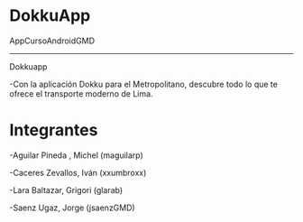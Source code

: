 # DokkuApp
AppCursoAndroidGMD
__________________________________________________________________________________________________________________
Dokkuapp 

-Con la aplicación Dokku para el Metropolitano, descubre todo lo que te ofrece el transporte moderno de Lima. 

# Integrantes
-Aguilar Pineda , Michel  (maguilarp)

-Caceres Zevallos, Iván  (xxumbroxx)

-Lara Baltazar, Grigori  (glarab)

-Saenz Ugaz, Jorge  (jsaenzGMD)
